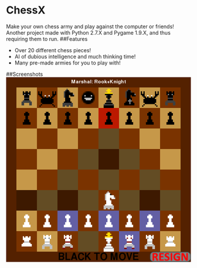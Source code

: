 # ChessX
Make your own chess army and play against the computer or friends! Another project made with Python 2.7.X and Pygame 1.9.X, and thus requiring them to run.
##Features
* Over 20 different chess pieces!
* AI of dubious intelligence and much thinking time!
* Many pre-made armies for you to play with!

##Screenshots
![some random screenshot](/Assets/screenie.png)
